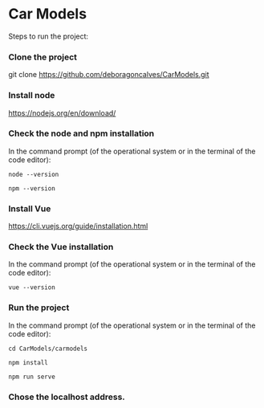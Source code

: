 # Car Models

Steps to run the project:

### Clone the project

git clone https://github.com/deboragoncalves/CarModels.git

### Install node

https://nodejs.org/en/download/

### Check the node and npm installation 

In the command prompt (of the operational system or in the terminal of the code editor):

    node --version

    npm --version

### Install Vue

https://cli.vuejs.org/guide/installation.html

### Check the Vue installation

In the command prompt (of the operational system or in the terminal of the code editor):

    vue --version

### Run the project 

In the command prompt (of the operational system or in the terminal of the code editor): 

    cd CarModels/carmodels

    npm install 

    npm run serve

### Chose the localhost address.
